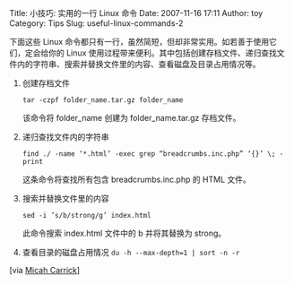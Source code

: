 Title: 小技巧: 实用的一行 Linux 命令
Date: 2007-11-16 17:11
Author: toy
Category: Tips
Slug: useful-linux-commands-2

下面这些 Linux
命令都只有一行，虽然简短，但却非常实用。如若善于使用它们，定会给你的
Linux
使用过程带来便利。其中包括创建存档文件、递归查找文件内的字符串、搜索并替换文件里的内容、查看磁盘及目录占用情况等。

1.  创建存档文件

    `tar -czpf folder_name.tar.gz folder_name`

    该命令将 folder\_name 创建为 folder\_name.tar.gz 存档文件。

2.  递归查找文件内的字符串

    `find ./ -name ‘*.html’ -exec grep “breadcrumbs.inc.php” ‘{}’ \; -print`

    这条命令将查找所有包含 breadcrumbs.inc.php 的 HTML 文件。

3.  搜索并替换文件里的内容

    `sed -i ’s/b/strong/g’ index.html`

    此命令搜索 index.html 文件中的 b 并将其替换为 strong。

4.  查看目录的磁盘占用情况
    `du -h --max-depth=1 | sort -n -r`

[via [Micah
Carrick](http://www.micahcarrick.com/10-30-2007/handy-linux-commands.html)]
